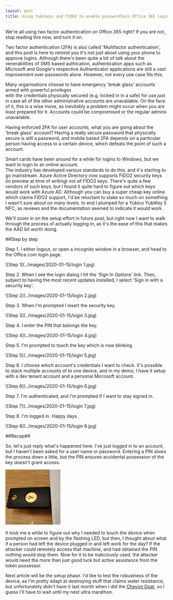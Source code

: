 ```yaml
---
layout: post
title: Using Yubikeys and FIDO2 to enable passwordless Office 365 login for break glass accounts
---
```


We're all using two factor authentication on Office 365 right? 
If you are not, stop reading this now, and turn it on.

Two factor authentication (2FA) is also called 'Multifactor authentication', and this 
post is here to remind you it's not just about using your phone to approve logins. 
Although there's been quite a bit of talk about the venerabilities of SMS based authication, 
authentication apps such as Microsoft and Google's respective Authenticator applications are still 
a vast improvement over passwords alone. However, not every use case fits this.

Many organisations choose to have emergency 'break glass' accounts armed with powerful privileges  
with the credentials physically secured (e.g. locked in in a safe) for use just in case all of the 
other administrative accounts are unavailable. On the face of it, this is a wise move, as inevitably a 
problem might occur when you are least prepared for it. Accounts could be compromised or the regular admins unavailable.

Having enforced 2FA for user accounts, what you are going about the 'break glass' account? 
Having a really secure password that physically secure is still a password, and mobile based 2FA 
depends on a particular person having access to a certain device, which defeats the point 
of such a account.

Smart cards have been around for a while for logins to Windows, but we want to login to an online account.  
The industry has developed various standards to do this, and it's starting to go mainstream. 
Azure Active Directory now supports FIDO2 security keys (in preview at time of writing) not all FIDO2 keys. There's quite a few vendors of such keys, but I found it 
quite hard to figure out which keys would work with Azure AD. Although you can buy a super cheap 
key online which claims FIDO2 support, I'd be reluctant to stake so much on something I wasn't sure about on many levels. 
In end I plumped for a Yubico YubiKey 5 NFC, as reviews and the documentation seemed to indicate it would work.

We'll zoom in on the setup effort in future post, but right now I want to walk through the process of actually logging in, as it's the ease of this that makes the AAD bit worth doing. 

##Step by step

Step 1. I either logout, or open a incognito window in a browser, and head to the Office.com login page.

![Step 1](../images/2020-01-15/login 1.jpg)

Step 2. When I see the login dialog I hit the 'Sign In Options' link. Then, subject to 
having the most recent updates installed, I select 'Sign in with a security key'.
 

![Step 2](../images/2020-01-15/login 2.jpg)

Step 3. When I'm prompted I insert the security key. 

![Step 3](../images/2020-01-15/login 3.jpg)

Step 4. I enter the PIN that belongs the key.


![Step 4](../images/2020-01-15/login 4.jpg)

Step 5. I'm prompted to touch the key which is now blinking. 


![Step 5](../images/2020-01-15/login 5.jpg)

Step 6. I choose which account's credentials I want to check. It's possible to stack multiple accounts of to one device, and in my 
demo, I have it setup with a dev tenant account and a personal Microsoft account.


![Step 6](../images/2020-01-15/login 6.jpg)

Step 7. I'm authenticated, and I'm prompted if I want to stay signed in.


![Step 7](../images/2020-01-15/login 7.jpg)

Step 8. I'm logged in. Happy days.


![Step 8](../images/2020-01-15/login 8.jpg)



##Recap##

So, let's just reply what's happened here. I've just logged in to an account, but I haven't been asked for a user name or password. 
Entering a PIN slows the process down a little, but the PIN ensures accidental possession 
of the key doesn't grant access. 

![Blinking lights](../images/2020-01-15/ezgif-2-1e1906891fb1.gif)

It took me a while to figure out why I needed to touch the device when prompted on screen and by the flashing LED, but then, I thought about what if a person had left the device plugged in and left work for the day? If the attacker could remotely access that machine, and had obtained the PIN nothing would stop them. Now for it to be maliciously used, the attacker would need the more than just good luck but active assistance from the token possessor.

Next article will be the setup phase. I'd like to test the robustness of the device, as I'm pretty adapt at destroying stuff that claims water resistance, but unfortunately  didn't have it last month when I did the [Cheviot Goat](https://dylanhayes.github.io/Lessons-from-Ultra-Running/), so I guess I'll have to wait until my next ultra marathon.


